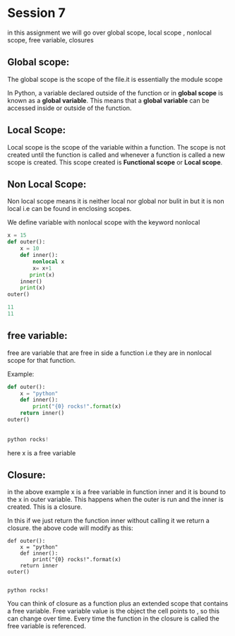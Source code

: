 # Session 7

in this assignment we will go over global scope, local scope , nonlocal scope, free variable, closures

## Global scope:

The global scope is the scope of the file.it is essentially the module scope

In Python, a variable declared outside of the function or in **global scope** is known as a **global variable**. This means that a **global variable** can be accessed inside or outside of the function.



## Local Scope: 

Local scope is the scope of the variable within a function. The scope is not created until the function is called and whenever a function is called a new scope is created. This scope created is **Functional scope** or **Local scope**.



## Non Local Scope:

Non local scope means it is neither local nor global nor bulit in but it is non local i.e can be found in enclosing scopes.

We define variable with nonlocal scope with the keyword nonlocal

```python
x = 15
def outer():
	x = 10
    def inner():
        nonlocal x
        x= x+1
       print(x)
    inner()
    print(x)
outer()

11
11

```



## free variable:

free are variable that are free in side a function i.e they are in nonlocal scope for that function. 

Example:

```python
def outer():
    x = "python"
    def inner():
        print("{0} rocks!".format(x)
    return inner()
outer()
              
              
python rocks!
```

here x is a free variable





## Closure:

 in the above example x is a free variable in function inner and it is bound to the x in outer variable. This happens when the outer is run and the inner is created. This is a closure. 

In this  if we just return the function inner without calling it we return a closure. the above code will modify as this:

```
def outer():
    x = "python"
    def inner():
        print("{0} rocks!".format(x)
    return inner
outer()
              
              
python rocks!
```



You can think of closure as a function plus an extended scope that contains a free variable. Free variable value is the object the cell points to , so this can change over time. Every time the function in the closure is called the free variable is referenced.

